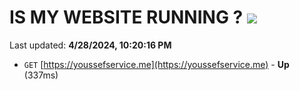 # IS MY WEBSITE RUNNING ? [![](https://img.shields.io/static/v1?label=Sponsor&message=%E2%9D%A4&logo=GitHub&color=%23fe8e86)](https://github.com/sponsors/<username>)

Last updated: **4/28/2024, 10:20:16 PM**

- `GET` [https://youssefservice.me](https://youssefservice.me) - **Up** (337ms)
